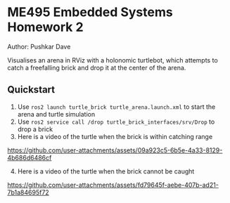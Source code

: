 # ME495 Embedded Systems Homework 2
Author: Pushkar Dave

Visualises an arena in RViz with a holonomic turtlebot, which attempts to catch a freefalling brick and drop it at the center of the arena.

## Quickstart
1. Use `ros2 launch turtle_brick turtle_arena.launch.xml` to start the arena and turtle simulation
2. Use `ros2 service call /drop turtle_brick_interfaces/srv/Drop` to drop a brick
3. Here is a video of the turtle when the brick is within catching range
   
https://github.com/user-attachments/assets/09a923c5-6b5e-4a33-8129-4b686d6486cf

4. Here is a video of the turtle when the brick cannot be caught

https://github.com/user-attachments/assets/fd79645f-aebe-407b-ad21-7b1a84695f72

